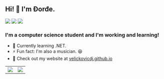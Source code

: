 ## Hi! :wave: I'm Đorđe.

[![](https://img.shields.io/badge/velickovicdj-informational?style=social&logo=instagram)](https://instagram.com/velickovicdj)
[![](https://img.shields.io/badge/velickovicdj-informational?style=social&logo=twitter)](https://twitter.com/velickovicdj)
[![](https://img.shields.io/badge/velickovicdj-informational?style=social&logo=linkedin)](https://linkedin.com/in/velickovicdj)

### I'm a computer science student and I'm working and learning!

- :seedling: Currently learning .NET.
- :zap: Fun fact: I'm also a musician. <a href="https://www.instagram.com/tv/CJjE1O7BGdJ" style="text-decoration: none">:satisfied:</a>
- :link: Check out my website at [velickovicdj.github.io](https://velickovicdj.github.io)

|			 																											  |                 	   				   																				|
|-------------------------------------------------------------------------------------------------------------------------|---------------------------------------------------------------------------------------------------------------------|
|<img src="https://github-readme-stats.vercel.app/api?username=velickovicdj&show_icons=true&theme=gruvbox" float="left" />|<img src="https://github-readme-stats.vercel.app/api/top-langs/?username=velickovicdj&theme=gruvbox" float="right" />|